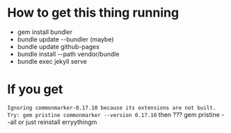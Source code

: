 # How to get this thing running

- gem install bundler
- bundle update --bundler (maybe)
- bundle update github-pages
- bundle install --path vendor/bundle
- bundle exec jekyll serve


# If you get
`Ignoring commonmarker-0.17.10 because its extensions are not built. Try: gem pristine commonmarker --version 0.17.10`
then ??? 
gem pristine --all
or just reinstall erryythingm
